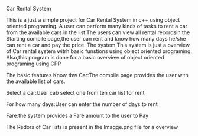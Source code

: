 Car Rental System

This is a just a simple project for Car Rental System in c++ using object oriented programing. A user can perform many kinds of tasks to rent a car from the available cars in the list.The users can view all rental recordsin the Starting compile page,the user can rent and know how many days he/she can rent a car and pay the price. The system This system is just a overview of Car rental system witrh basic funstions using object oriented programing. Also,this program is done for a basic overview of object oriented programing using CPP

The basic features
Know thw Car:The compile page provides the user with the available list of cars.

Select a car:User cab select one from teh car list for rent

For how many days:User can enter the number of days to rent

Fare:the system provides a Fare amount to the user to Pay

The Redors of Car lists is present in the Imagge.png file for a overview


